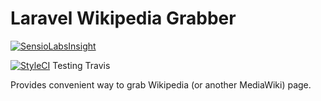 # Laravel Wikipedia Grabber

[![SensioLabsInsight](https://insight.sensiolabs.com/projects/70bebdc8-aaac-4314-9fa2-159a9a2844eb/big.png)](https://insight.sensiolabs.com/projects/70bebdc8-aaac-4314-9fa2-159a9a2844eb)

[![StyleCI](https://styleci.io/repos/117998599/shield?branch=master&style=flat)](https://styleci.io/repos/117998599)
Testing Travis

Provides convenient way to grab Wikipedia (or another MediaWiki) page.
